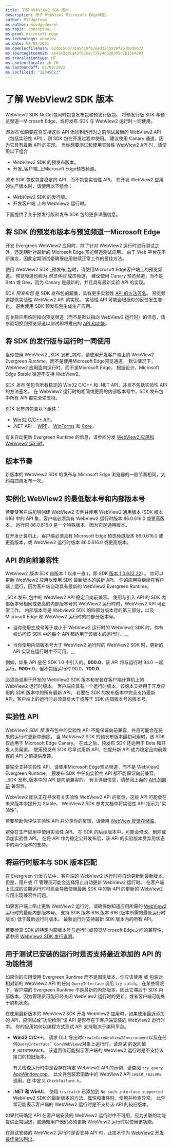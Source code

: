 ```yaml
---
title: 了解 WebView2 SDK 版本
description: 用于 WebView2 Microsoft Edge模型。
author: MSEdgeTeam
ms.author: msedgedevrel
ms.topic: conceptual
ms.prod: microsoft-edge
ms.technology: webview
ms.date: 08/03/2021
ms.openlocfilehash: 03d015cd770a5c1bfb76ad32d5929f26700da073
ms.sourcegitcommit: ae41e2c0ca42fb7eac73824c828305c7b13b4203
ms.translationtype: MT
ms.contentlocale: zh-CN
ms.lasthandoff: 02/09/2022
ms.locfileid: "12345623"
---
```

# <a name="understand-webview2-sdk-versions"></a>了解 WebView2 SDK 版本

WebView2 SDK NuGet包同时包含发布包和预发行版包。  将预发行版 SDK 与预览频道一Microsoft Edge，或将发布 SDK 与 WebView2 运行时一同使用。

_预发布_ 如果要在将支持这些 API 添加到运行时之前测试最新的 WebView2 API（包括实验性 API），则 SDK 包在开发过程中使用。  建议使用 Canary 通道，因为它具有最新 API 的实现。  当你想要测试和使用实验性 WebView2 API 时，请使用以下组合：
*  _WebView2_ SDK 的预发布版本。
*  开发_客户端_上Microsoft Edge预览频道。

_发布_ SDK 包仅包含稳定的 API，而不包含实验性 API。  在开发 WebView2 应用的生产版本时，请使用以下组合：
*  _WebView2_ SDK 的发行版。
*  开发客户端 _上的_ WebView2 运行时。

下面提供了关于预发行版和发布 SDK 包的更多详细信息。


<!-- ====================================================================== -->
## <a name="use-a-prerelease-version-of-the-sdk-along-with-a-preview-channel-of-microsoft-edge"></a>将 SDK 的预发布版本与预览频道一Microsoft Edge

开发 Evergreen WebView2 应用时，除了针对 WebView2 运行时进行测试之外，还定期针对最新的 Microsoft Edge 预览频道测试应用。  由于 Web 平台在不断演变，因此定期测试是确保应用继续正常工作的最佳方法。

使用 WebView2 SDK _预发布_包时，请使用Microsoft Edge客户端上的预览频道。  预览频道也称为 _预览体验_ 成员频道。  建议使用 Canary 预览频道，而不是 Beta 或 Dev，因为 Canary 是最新的，并且具有最新实验 API 的实现。

SDK _预发布包_ 是 SDK 发布包的超集，具有更多实验性 [API 的方法签名](#experimental-apis)。  预览频道提供实验性 WebView2 API 的实现。  实验性 API 可能会根据你的反馈发生变化。  避免使用 SDK 预发布包生成生产应用。

有关将应用临时指向预览频道（而不是默认指向 WebView2 运行时）的信息，请参阅切换到预览频道以测试即将推出的 [API 和功能](../how-to/set-preview-channel.md)。


<!-- ====================================================================== -->
## <a name="use-a-release-version-of-the-sdk-along-with-the-runtime"></a>将 SDK 的发行版与运行时一同使用

当你使用 WebView2 _SDK 发布_包时，请使用开发客户端上的 WebView2 Evergreen _Runtime_，而不是使用Microsoft Edge预览通道。  默认情况下，WebView2 应用面向运行时，而不是Microsoft Edge。  根据设计，Microsoft Edge Stable 渠道不支持 WebView2。

SDK _发布_ 包包含所有稳定的 Win32 C/C++ 和 .NET API，并且不包括实验性 API 的方法签名。  在 WebView2 运行时的相同或更高的内部版本号中，SDK 发布包中所有 API 都完全受支持。

SDK 发布包包含以下组件：
*  [Win32 C/C++ API](/microsoft-edge/webview2/reference/win32)。
*  .NET API：  [WPF](/dotnet/api/microsoft.web.webview2.wpf)、 [WinForms](/dotnet/api/microsoft.web.webview2.winforms) 和 [Core](/dotnet/api/microsoft.web.webview2.core)。

有关自动更新 Evergreen Runtime 的信息，请参阅分发 [WebView2 应用和 WebView2 运行时](./distribution.md)。


<!-- ====================================================================== -->
## <a name="release-cadence"></a>版本节奏

新版本的 WebView2 SDK 的发布与 Microsoft Edge 浏览器的一般节奏相同，大约每四周发布一次。


<!-- ====================================================================== -->
## <a name="minimum-version-and-build-number-to-instantiate-webview2"></a>实例化 WebView2 的最低版本号和内部版本号

若要使客户端能够创建 WebView2 实例并使用 WebView2 通用版本 (SDK 版本 616) 中的 API 集，客户端必须具有 WebView2 运行时版本 86.0.616.0 或更高版本。  运行时 86.0.616.0 是一个特殊版本，因为它是通用版本。

在开发计算机上，客户端必须具有 Microsoft Edge 预览频道版本 86.0.616.0 或更高版本，或 WebView2 运行时版本 86.0.616.0 或更高版本。


<!-- ====================================================================== -->
## <a name="forward-compatibility-of-apis"></a>API 的向前兼容性

WebView2 _版本_ SDK 自版本 1 以来一直 (，即 SDK [版本 1.0.622.22](../release-notes.md#1062222)) 。
你可以更新 WebView2 应用以使用 SDK 最新版本的最新 API。  你的应用将继续在客户端上运行，因为客户端自动具有最新的 WebView2 Evergreen Runtime。

_SDK 发布_包中的 WebView2 API 稳定且向前兼容。  使用与引入 API 的 SDK 内部版本号相同或更高的内部版本号的 WebView2 运行时时，WebView2 API 可正常工作。  内部版本号是 Webview2 SDK 的四部分版本号的第三部分，以及 Microsoft Edge 和 WebView2 运行时的四部分版本号。

*  当你使用生成号等于或小于 WebView2 运行时的 WebView2 SDK 时，你有权访问该 SDK 中的每个 API 都适用于该版本的运行时。__

*  当你使用内部版本号大于 WebView2 运行时的 WebView2 SDK 时，更新的 API 实现在运行时中不可用。__

<!-- create diagram showing 3 SDK releases on a timeline, which ones would work w/ a given runtime -->
例如，如果 API 是在 SDK 1.0 中引入的。**900.0**，该 API 将与运行时 94.0 一起运行。**900+**.0，但不包括运行时 90.0。**700.0**.

<!-- dup statements, delete? -->
必须协调用于开发的 WebView2 SDK 版本和安装在客户端计算机上的 WebView2 运行时版本。
客户端应具有一个运行时版本，该版本支持用于开发应用的 SDK 版本中的所有最新 API。
若要在 SDK 的发布版本中完全支持最新 API，客户端上的运行时必须具有大于或等于 SDK 内部版本号的版本号。


<!-- ====================================================================== -->
## <a name="experimental-apis"></a>实验性 API

WebView2 _SDK 预_ 发布包中的实验性 API 不能保证向前兼容，并且可能会在将来的运行时更新中删除。  当 _WebView2_ SDK 的预发布版本最初可用时，该 SDK 仅适用于 Microsoft Edge Canary。  在此之后，预发布 SDK 还适用于 Beta 和开发人员渠道。  使用预发布 SDK 尽早试用新 API，在提升新 API 成为稳定且向前兼容的 API 之前提供反馈。

要完全支持实验性 API，请使用Microsoft Edge预览频道，而不是 WebView2 Evergreen Runtime。  预发布 SDK 中任何实验性 API 都不能保证向前兼容。  _SDK 发布_版本中的 API 是向前兼容的。  有关详细信息，请参阅上面的 [API 的向前](#forward-compatibility-of-apis) 兼容性。

WebView2 团队正在寻求有关实验性 WebView2 API 的反馈，这些 API 可能会在未来版本中提升为 Stable。  WebView2 SDK 参考文档中将实验性 API 指示为"实验性"。

若要帮助你评估实验性 API 并分享你的反馈，请使用 [WebView 反馈存储库](https://github.com/MicrosoftEdge/WebViewFeedback)。

避免在生产应用中使用实验性 API。  在 SDK 的后续版本中，可能会修改、删除或添加实验性 API。  在将 API 作为稳定公开发布后，该 API 的实验版本受弃用状态中的两个版本的支持。


<!-- ====================================================================== -->
## <a name="matching-the-runtime-version-with-the-sdk-version"></a>将运行时版本与 SDK 版本匹配

在 Evergreen 分发方法中，客户端的 WebView2 运行时将自动更新到最新版本。  但是，用户或 IT 管理员可能会选择阻止自动更新 WebView2 运行时。  在客户端上生成的过期运行时可能会导致使用最新 SDK 中的新 API 的更新的 WebView2 应用出现兼容性问题。

如果客户端上阻止更新 WebView2 运行时，请确保你知道应用所需的 [WebView2](https://developer.microsoft.com/microsoft-edge/webview2/) 运行时的最低内部版本号。  支持 SDK 版本 616 版本 616 (版本所需的最低运行时版本) 低于最新运行时版本。
最新运行时支持最新 SDK 版本内的所有 API。  

若要检查 SDK 的特定内部版本号与运行时或预览Microsoft Edge之间的兼容性，请参阅 [WebView2 SDK 发行说明](../release-notes.md)。


<!-- ====================================================================== -->
## <a name="feature-detecting-to-test-whether-the-installed-runtime-supports-recently-added-apis"></a>用于测试已安装的运行时是否支持最近添加的 API 的功能检测

<!-- this is the main section about QI; other articles should have a couple paragraphs only, and link to here -->

如果你的应用使用 Evergreen Runtime 而不是固定版本，你应该使用 或 包装对相对新的 WebView2 API 的任何 `QueryInterface` 调用 `try-catch`。  在某些情况下，客户端的 Evergreen Runtime 不是最新的内部版本，因此它滞后于 SDK 内部版本，因为管理员可能已经关闭 WebView2 运行时的更新，或者客户端可能处于脱机状态。

在使用最新版本的 WebView2 SDK 开发 WebView2 应用时，如果使用最近添加的 API，应测试或"功能检测"该 API 是否存在于客户端安装的 WebView2 运行时中。  你的应用如何以编程方式测试 API 支持取决于编码平台。

*  **Win32 C/C++**。  请求 DLL 导出时`CreateCoreWebView2Environment`以及在任何`QueryInterface``CoreWebView2`对象上运行时，请测试 的返回值`E_NOINTERFACE`。  该返回值可能指示客户端的 WebView2 运行时是不支持该接口的较旧版本。

   有关检查运行时中是否存在特定 WebView2 API 的示例，请查阅 `try_query` [AppWindow.cpp](https://github.com/MicrosoftEdge/WebView2Samples/blob/8ec7de9d3e80a942bc7025cffad98eee75e11e64/SampleApps/WebView2APISample/AppWindow.cpp#L622)。  此文件包装宏函数中的 WebView2 API `CHECK_FAILURE` 调用，在 中定义 `CheckFailure.h`。

*  **.NET 和 WinUI**。  使用 `try/catch` 已添加到 `No such interface supported` WebView2 SDK 的最新版本的方法、属性和事件时，使用并检查异常。  此异常可能表示客户端的 WebView2 运行时是不支持该 API 的较旧版本。

如果代码确定 API 在客户端安装的 WebView2 运行时中不可用，应为关联的功能提供正常回退，或通知用户他们必须更新 WebView2 运行时以使用该功能。

在测试安装的 WebView2 运行时是否支持 API 时，此技术作为 [WebView2 开发最佳做法列出](developer-guide.md#test-whether-newer-apis-are-supported-by-the-installed-webview2-runtime)。
